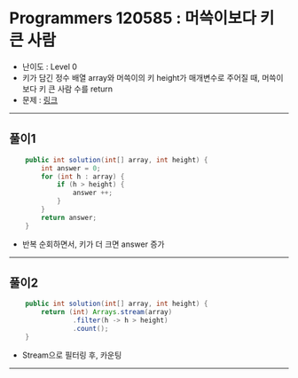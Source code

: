 # Programmers 120585 : 머쓱이보다 키 큰 사람
- 난이도 : Level 0
- 키가 담긴 정수 배열 array와 머쓱이의 키 height가 매개변수로 주어질 때, 머쓱이보다 키 큰 사람 수를 return
- 문제 : [링크](https://school.programmers.co.kr/learn/courses/30/lessons/120585)

---

## 풀이1
```java
    public int solution(int[] array, int height) {
        int answer = 0;
        for (int h : array) {
            if (h > height) {
                answer ++;
            }
        }
        return answer;
    }
```
- 반복 순회하면서, 키가 더 크면 answer 증가

---

## 풀이2
```java
    public int solution(int[] array, int height) {
        return (int) Arrays.stream(array)
                .filter(h -> h > height)
                .count();
    }
```
- Stream으로 필터링 후, 카운팅

---
